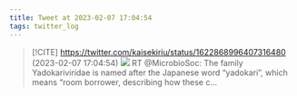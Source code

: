 ```yaml
---
title: Tweet at 2023-02-07 17:04:54
tags: twitter_log
---
```


> [!CITE] https://twitter.com/kaisekiriu/status/1622868996407316480 (2023-02-07 17:04:54)
> ![](https://twitter.com/kaisekiriu/status/1622868996407316480)
> RT @MicrobioSoc: The family Yadokariviridae is named after the Japanese word “yadokari”, which means “room borrower, describing how these c…
